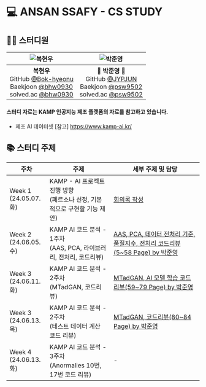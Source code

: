 # 💻 ANSAN SSAFY - CS STUDY

## 👨‍💻 스터디원

|    ![복현우](https://avatars.githubusercontent.com/u/127809940?v=4)    |    ![박준영](https://avatars.githubusercontent.com/u/156387559)    |
| :---: | :---: |
|    **복현우** <br/> GitHub [@Bok-hyeonu](https://github.com/bhw0930) <br/> Baekjoon [@bhw0930](https://www.acmicpc.net/user/bhw0930) <br/> solved.ac [@bhw0930](https://solved.ac/profile/bhw0930)    |    🐼 **박준영** 🐼 <br/> GitHub [@JYPJUN](https://gitshub.com/JYPJUN) <br/> Baekjoon [@psw9502](https://www.acmicpc.net/user/psw9502) <br/> solved.ac [@psw9502](https://solved.ac/profile/psw9502)    |

#### 스터디 자료는 KAMP 인공지능 제조 플랫폼의 자료를 참고하고 있습니다.
- 제조 AI 데이터셋
[참고] https://www.kamp-ai.kr/

## 📚 스터디 주제

| 주차 | 주제 | 세부 주제 및 담당 |
| --- | --- | --- |
| Week 1 <br/> (24.05.07. 화)    | KAMP - AI 프로젝트 진행 방향 <br/> (페르소나 선정, 기본적으로 구현할 기능 제안)    | [회의록 작성](https://github.com/KAMP-Battery-Analysis/Code_Study/blob/main/Week_1/the_minutes.md) |
| Week 2 <br/> (24.06.05. 수)    | KAMP AI 코드 분석 - 1주차 <br/> (AAS, PCA, 라이브러리, 전처리, 코드리뷰)    | [AAS, PCA, 데이터 전처리 기준, 품질지수, 전처리 코드리뷰(5~58 Page) by 박준영](https://github.com/KAMP-Battery-Analysis/Code_Study/blob/main/Week_2/240603_JYPJUN.ipynb) |
| Week 3 <br/> (24.06.11. 화)    | KAMP AI 코드 분석 - 2주차 <br/> (MTadGAN, 코드리뷰)    | [MTadGAN, AI 모델 학습 코드리뷰(59~79 Page) by 박준영](https://github.com/KAMP-Battery-Analysis/Code_Study/blob/main/Week_3/240611_JYPJUN.ipynb) |
| Week 3 <br/> (24.06.13. 목)    | KAMP AI 코드 분석 - 2주차 <br/> (테스트 데이터 계산 코드 리뷰)    | [MTadGAN, 코드리뷰(80~84 Page) by 박준영](https://github.com/KAMP-Battery-Analysis/Code_Study/blob/main/Week_3/240611_JYPJUN.ipynb) |
| Week 4 <br/> (24.06.13. 화)    | KAMP AI 코드 분석 - 3주차 <br/> (Anormalies 10번, 17번 코드 리뷰)    | - |
